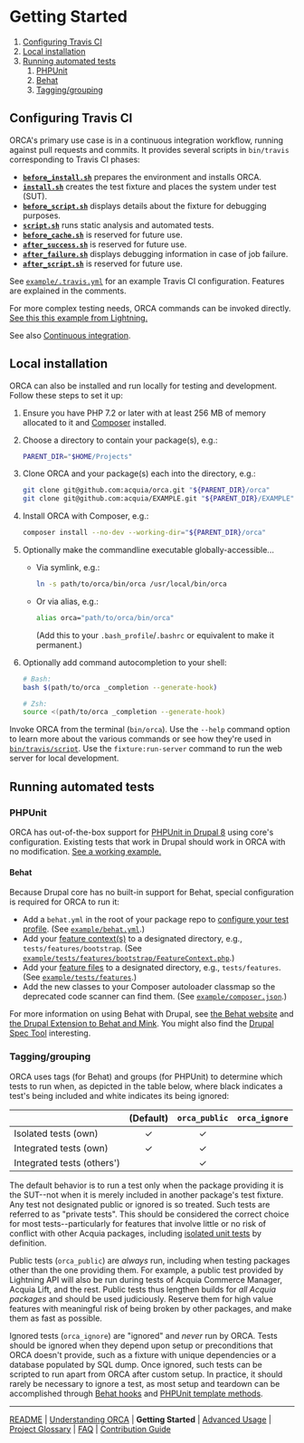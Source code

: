 # Getting Started

1. [Configuring Travis CI](#configuring-travis-ci)
1. [Local installation](#local-installation)
1. [Running automated tests](#running-automated-tests)
    1. [PHPUnit](#phpunit)
    1. [Behat](#behat)
    1. [Tagging/grouping](#tagginggrouping)

## Configuring Travis CI

ORCA's primary use case is in a continuous integration workflow, running against pull requests and commits. It provides several scripts in `bin/travis` corresponding to Travis CI phases:

* **[`before_install.sh`](../bin/travis/before_install.sh)** prepares the environment and installs ORCA.
* **[`install.sh`](../bin/travis/install.sh)** creates the test fixture and places the system under test (SUT).
* **[`before_script.sh`](../bin/travis/before_script.sh)** displays details about the fixture for debugging purposes.
* **[`script.sh`](../bin/travis/script.sh)** runs static analysis and automated tests.
* **[`before_cache.sh`](../bin/travis/before_cache.sh)** is reserved for future use.
* **[`after_success.sh`](../bin/travis/after_success.sh)** is reserved for future use.
* **[`after_failure.sh`](../bin/travis/after_failure.sh)** displays debugging information in case of job failure.
* **[`after_script.sh`](../bin/travis/after_script.sh)** is reserved for future use.

See [`example/.travis.yml`](../example/.travis.yml) for an example Travis CI configuration. Features are explained in the comments.

For more complex testing needs, ORCA commands can be invoked directly. [See this this example from Lightning.](https://github.com/acquia/lightning-core/blob/8.x-3.11/tests/travis/before_script.sh)

See also [Continuous integration](understanding-orca.md#continuous-integration).

## Local installation

ORCA can also be installed and run locally for testing and development. Follow these steps to set it up:

1. Ensure you have PHP 7.2 or later with at least 256 MB of memory allocated to it and [Composer](https://getcomposer.org) installed.

1. Choose a directory to contain your package(s), e.g.:

    ```bash
    PARENT_DIR="$HOME/Projects"
    ```

1. Clone ORCA and your package(s) each into the directory, e.g.:

    ```bash
    git clone git@github.com:acquia/orca.git "${PARENT_DIR}/orca"
    git clone git@github.com:acquia/EXAMPLE.git "${PARENT_DIR}/EXAMPLE"
    ```

1. Install ORCA with Composer, e.g.:

    ```bash
    composer install --no-dev --working-dir="${PARENT_DIR}/orca"
    ```

1. Optionally make the commandline executable globally-accessible...

    - Via symlink, e.g.:

        ```bash
        ln -s path/to/orca/bin/orca /usr/local/bin/orca
        ```

    - Or via alias, e.g.:

        ```bash
        alias orca="path/to/orca/bin/orca"
        ```

      (Add this to your `.bash_profile`/`.bashrc` or equivalent to make it permanent.)

1. Optionally add command autocompletion to your shell:

    ```bash
    # Bash:
    bash $(path/to/orca _completion --generate-hook)

    # Zsh:
    source <(path/to/orca _completion --generate-hook)
    ```

Invoke ORCA from the terminal (`bin/orca`). Use the `--help` command option to learn more about the various commands or see how they're used in [`bin/travis/script`](../bin/travis/script). Use the `fixture:run-server` command to run the web server for local development.

## Running automated tests

### PHPUnit

ORCA has out-of-the-box support for [PHPUnit in Drupal 8](https://www.drupal.org/docs/8/phpunit) using core's configuration. Existing tests that work in Drupal should work in ORCA with no modification. [See a working example.](../example/tests/src/Unit/ExampleUnitTest.php)

#### Behat

Because Drupal core has no built-in support for Behat, special configuration is required for ORCA to run it:

* Add a `behat.yml` in the root of your package repo to [configure your test profile](http://behat.org/en/latest/user_guide/configuration.html). (See [`example/behat.yml`](../example/behat.yml).)
* Add your [feature context(s)](http://behat.org/en/latest/user_guide/context.html) to a designated directory, e.g., `tests/features/bootstrap`. (See [`example/tests/features/bootstrap/FeatureContext.php`](../example/tests/features/bootstrap/FeatureContext.php).)
* Add your [feature files](http://behat.org/en/latest/user_guide/features_scenarios.html) to a designated directory, e.g., `tests/features`. (See [`example/tests/features`](../example/tests/features).)
* Add the new classes to your Composer autoloader classmap so the deprecated code scanner can find them. (See [`example/composer.json`](../example/composer.json).)

For more information on using Behat with Drupal, see [the Behat website](http://behat.org/) and [the Drupal Extension to Behat and Mink](https://behat-drupal-extension.readthedocs.io/). You might also find the [Drupal Spec Tool](https://github.com/acquia/drupal-spec-tool) interesting.

### Tagging/grouping

ORCA uses tags (for Behat) and groups (for PHPUnit) to determine which tests to run when, as depicted in the table below, where black indicates a test's being included and white indicates its being ignored:

<!-- https://www.tablesgenerator.com/markdown_tables -->

|                            | (Default) | `orca_public` | `orca_ignore` |
|----------------------------|:---------:|:-------------:|:-------------:|
| Isolated tests (own)       |     ✓     |       ✓       |               |
| Integrated tests (own)     |     ✓     |       ✓       |               |
| Integrated tests (others') |           |       ✓       |               |

The default behavior is to run a test only when the package providing it is the SUT--not when it is merely included in another package's test fixture. Any test not designated public or ignored is so treated. Such tests are referred to as "private tests". This should be considered the correct choice for most tests--particularly for features that involve little or no risk of conflict with other Acquia packages, including [isolated unit tests](http://wiki.c2.com/?UnitTestIsolation) by definition.

Public tests (`orca_public`) are _always_ run, including when testing packages other than the one providing them. For example, a public test provided by Lightning API will also be run during tests of Acquia Commerce Manager, Acquia Lift, and the rest. Public tests thus lengthen builds for _all Acquia packages_ and should be used judiciously. Reserve them for high value features with meaningful risk of being broken by other packages, and make them as fast as possible.

Ignored tests (`orca_ignore`) are "ignored" and _never_ run by ORCA. Tests should be ignored when they depend upon setup or preconditions that ORCA doesn't provide, such as a fixture with unique dependencies or a database populated by SQL dump. Once ignored, such tests can be scripted to run apart from ORCA after custom setup. In practice, it should rarely be necessary to ignore a test, as most setup and teardown can be accomplished through [Behat hooks](http://behat.org/en/latest/user_guide/context/hooks.html) and [PHPUnit template methods](https://phpunit.de/manual/6.5/en/fixtures.html).

---

[README](README.md)
| [Understanding ORCA](understanding-orca.md)
| **Getting Started**
| [Advanced Usage](advanced-usage.md)
| [Project Glossary](glossary.md)
| [FAQ](faq.md)
| [Contribution Guide](CONTRIBUTING.md)
